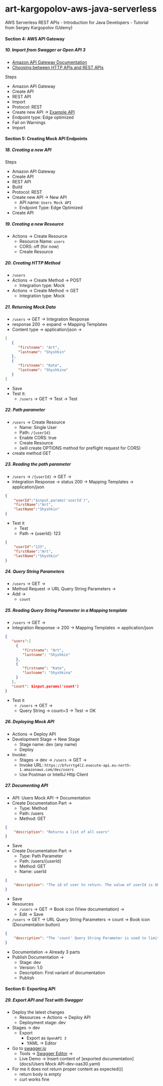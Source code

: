 # art-kargopolov-aws-java-serverless
AWS Serverless REST APIs - Introduction for Java Developers - Tutorial from Sergey Kargopolov (Udemy)

####  Section 4: AWS API Gateway

#####  10. Import from Swagger or Open API 3

-  [Amazon API Gateway Documentation](https://docs.aws.amazon.com/apigateway/index.html)
-  [Choosing between HTTP APIs and REST APIs](https://docs.aws.amazon.com/apigateway/latest/developerguide/http-api-vs-rest.html)

Steps
-  Amazon API Gateway
-  Create API
-  REST API
-  Import
-  Protocol: REST
-  Create new API -> [Example API](docs/pet-store-swagger.json)
-  Endpoint type: Edge optimized
-  Fail on Warnings
-  Import

####  Section 5: Creating Mock API Endpoints

#####  18. Creating a new API

Steps
-  Amazon API Gateway
-  Create API
-  REST API
-  Build
-  Protocol: REST
-  Create new API -> New API
    -  API name: `Users Mock API`
    -  Endpoint Type: Edge Optimized
-  Create API    

#####  19. Creating a new Resource

-  Actions -> Create Resource
   -  Resource Name: `users`
   -  CORS: off (for now)
   -  Create Resource

#####  20. Creating HTTP Method

-  `/users`
-  Actions -> Create Method -> POST
   -  Integration type: Mock
-  Actions -> Create Method -> GET
   -  Integration type: Mock

#####  21. Returning Mock Data

-  `/users` -> GET -> Integration Response
-  response 200 -> expand -> Mapping Templates
-  Content type -> application/json ->  
```json
[
   {
      "firstname": "Art",
      "lastname": "Shyshkin"
   },
   {
      "firstname": "Kate",
      "lastname": "Shyshkina"
   }
]
```
-  Save
-  Test it:
   -  `/users` -> GET -> Test -> Test

#####  22. Path parameter

-  `/users` -> Create Resource
   -  Name: Single User
   -  Path: `/{userId}`
   -  Enable CORS: true
   -  Create Resource
   -  (will create OPTIONS method for preflight request for CORS)
-  create method GET

#####  23. Reading the path parameter

-  `/users` -> `/{userId}` -> GET -> 
-  Integration Response -> status 200 -> Mapping Templates -> application/json 
```json
{
    "userId":"$input.params('userId')",
    "firstName":"Art",
    "lastName":"Shyshkin"
}
```
-  Test it
   -  Test
   -  Path -> {userId}: 123
```json
{
    "userId":"123",
    "firstName":"Art",
    "lastName":"Shyshkin"
}
```

#####  24. Query String Parameters

-  `/users` -> GET -> 
-  Method Request -> URL Query String Parameters ->
-  Add -> 
   -  `count`

#####  25. Reading Query String Parameter in a Mapping template

-  `/users` -> GET ->
-  Integration Response -> 200 -> Mapping Templates -> application/json

```json
{
   "users":[
     {
        "firstname": "Art",
        "lastname": "Shyshkin"
     },
     {
        "firstname": "Kate",
        "lastname": "Shyshkina"
     }
   ],
   "count": $input.params('count')
}
```
-  Test it
   -  `/users` -> GET ->
   -  Query String -> count=3 -> Test -> OK

#####  26. Deploying Mock API

-  Actions -> Deploy API
-  Development Stage -> New Stage
   -  Stage name: dev (any name)
   -  Deploy
-  Invoke:
   -  Stages -> dev -> `/users` -> GET -> 
   -  Invoke URL: `https://bfvrrtg4l2.execute-api.eu-north-1.amazonaws.com/dev/users`
   -  Use Postman or IntelliJ Http Client

#####  27. Documenting API

-  API: Users Mock API -> Documentation
-  Create Documentation Part ->
   -  Type: Method
   -  Path: /users
   -  Method: GET
```json
{
    "description": "Returns a list of all users"
}
```
-  Save
-  Create Documentation Part ->
   -  Type: Path Parameter
   -  Path: /users/{userId}
   -  Method: GET
   -  Name: userId
```json
{
    "description": "The id of user to return. The value of userId is UUID."
}
```
-  Save
-  Resources
   -  `/users` -> GET -> Book icon (View documentation) ->
   -  Edit -> Save
-  `/users` -> GET -> URL Query String Parameters -> count -> Book icon (Documentation button)   
```json
{
    "description": "The 'count' Query String Parameter is used to limit the number of users to return."
}
```
-  Documentation -> Already 3 parts
-  Publish Documentation ->
   -  Stage: dev
   -  Version: 1.0
   -  Description: First variant of documentation
   -  Publish

####   Section 6: Exporting API

#####  29. Export API and Test with Swagger

-  Deploy the latest changes
   -  Resources -> Actions -> Deploy API
   -  Deployment stage: dev
-  Stages -> dev
   -  Export
      -  Export as `OpenAPI 3`
      -  YAML -> Editor
-  Go to [swagger.io](https://swagger.io/)
   -  Tools -> [Swagger Editor](https://swagger.io/tools/swagger-editor/) ->
   -  Live Demo -> Insert content of [exported documentation](docs/Users Mock API-dev-oas30.yaml)
-  For me it does not return proper content as expected(((
   -  return body is empty
   -  curl works fine
   